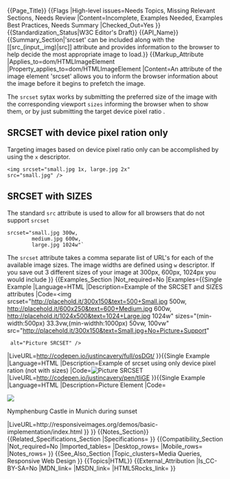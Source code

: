 {{Page_Title}}
{{Flags
|High-level issues=Needs Topics, Missing Relevant Sections, Needs Review
|Content=Incomplete, Examples Needed, Examples Best Practices, Needs Summary
|Checked_Out=Yes
}}
{{Standardization_Status|W3C Editor's Draft}}
{{API_Name}}
{{Summary_Section|'srcset' can be included along with the [[src_(input,_img)|src]] attribute and provides information to the browser to help decide the most appropriate image to load.}}
{{Markup_Attribute
|Applies_to=dom/HTMLImageElement
|Property_applies_to=dom/HTMLImageElement
|Content=An attribute of the image element 'srcset' allows you to inform the browser information about the image before it begins to prefetch the image.

The `srcset` sytax works by submitting the preferred size of the image with the corresponding viewport `sizes` informing the browser when to show them, or by just submitting the target device pixel ratio .

## SRCSET with device pixel ration only

Targeting images based on device pixel ratio only can be accomplished by using the `x` descriptor.

    <img srcset="small.jpg 1x, large.jpg 2x"
    src="small.jpg" />

## SRCSET with SIZES

The standard `src` attribute is used to allow for all browsers that do not support `srcset`

    srcset="small.jpg 300w,
            medium.jpg 600w,
            large.jpg 1024w"`

The `srcset` attribute takes a comma separate list of URL's for each of the available image sizes. The image widths are defined using `w` descriptor. If you save out 3 different sizes of your image at 300px, 600px, 1024px you would include
}}
{{Examples_Section
|Not_required=No
|Examples={{Single Example
|Language=HTML
|Description=Example of the SRCSET and SIZES attributes
|Code=<img 
 srcset="http://placehold.it/300x150&text=500+Small.jpg 500w, http://placehold.it/600x250&text=600+Medium.jpg 600w, http://placehold.it/1024x500&text=1024+Large.jpg 1024w" 
 sizes="(min-width:500px) 33.3vw,(min-widthh:1000px) 50vw, 100vw" src="http://placehold.it/300x150&text=Small.jpg+No+Picture+Support"
     
     alt="Picture SRCSET" />
|LiveURL=http://codepen.io/justincavery/full/osDGt/
}}{{Single Example
|Language=HTML
|Description=Example of srcset using only device pixel ration (not with sizes)
|Code=<img srcset="http://placehold.it/600x250&text=1x+Medium.jpg 1x, http://placehold.it/1024x500&text=2x+Large.jpg 2x"
src="http://placehold.it/300x150&text=Small.jpg+No+Picture+Support"
     alt="Picture SRCSET" />
|LiveURL=http://codepen.io/justincavery/pen/tliGE
}}{{Single Example
|Language=HTML
|Description=Picture Element
|Code=<picture>
<source media="(max-width: 479px)" src="test_landscape_1@1x.jpg">
<source media="(min-width: 480px) and (max-width: 639px)" src="test_landscape_1@2x.jpg">
<source media="(min-width: 640px)" src="test_landscape_1@4x.jpg">
<source media="monochrome" src="test_landscape_1@monochrome.jpg">
<source media="print" src="test_landscape_1@monochrome.jpg">
<!-- fallback img if picture is not supported -->
<img src="test_landscape_1@2x.jpg">
<!-- alternate text -->
<p>Nymphenburg Castle in Munich during sunset</p>
</picture>
|LiveURL=http://responsiveimages.org/demos/basic-implementation/index.html
}}
}}
{{Notes_Section}}
{{Related_Specifications_Section
|Specifications=
}}
{{Compatibility_Section
|Not_required=No
|Imported_tables=
|Desktop_rows=
|Mobile_rows=
|Notes_rows=
}}
{{See_Also_Section
|Topic_clusters=Media Queries, Responsive Web Design
}}
{{Topics|HTML}}
{{External_Attribution
|Is_CC-BY-SA=No
|MDN_link=
|MSDN_link=
|HTML5Rocks_link=
}}